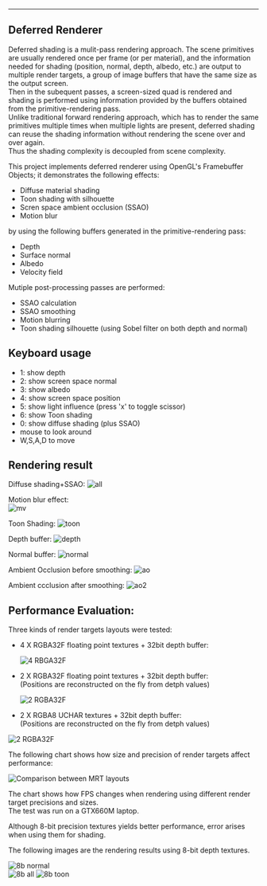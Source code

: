 -------------------------------------------------------------------------------
Deferred Renderer
-------------------------------------------------------------------------------
 
Deferred shading is a mulit-pass rendering approach. The scene primitives are usually rendered once per frame (or per material), and the information needed for shading (position, normal, depth, albedo, etc.) are output to multiple render targets, a 
group of image buffers that have the same size as the output screen.  
Then in the subequent passes, a screen-sized quad is rendered and shading is performed using information provided by the buffers obtained from the primitive-rendering pass.  
Unlike traditional forward rendering approach, which has to render the same primitives multiple times when multiple lights are present, 
deferred shading can reuse the shading information without rendering the scene over and over again.  
Thus the shading complexity is decoupled from scene complexity. 

This project implements deferred renderer using OpenGL's Framebuffer Objects; it demonstrates the following effects:  
* Diffuse material shading
* Toon shading with silhouette
* Scren space ambient occlusion (SSAO)
* Motion blur  
  
by using the following buffers generated in the primitive-rendering pass:  
* Depth
* Surface normal
* Albedo 
* Velocity field  

Mutiple post-processing passes are performed:  
* SSAO calculation
* SSAO smoothing
* Motion blurring
* Toon shading silhouette (using Sobel filter on both depth and normal)

Keyboard usage
--------------------------------------------------------------------------------
* 1: show depth
* 2: show screen space normal
* 3: show albedo
* 4: show screen space position
* 5: show light influence (press 'x' to toggle scissor)
* 6: show Toon shading
* 0: show diffuse shading (plus SSAO)
* mouse to look around
* W,S,A,D to move


Rendering result
---------------------------------------------------------------------------------
Diffuse shading+SSAO:
![all](32b_shading_ao_mb.jpg)  
  
  
Motion blur effect:  
![mv](32b_mv_effect.jpg)  

Toon Shading:
![toon](32b_toon.jpg)
  
Depth buffer: 
![depth](32b_depth.jpg)  

Normal buffer: 
![normal](32b_normal.jpg)  

Ambient Occlusion before smoothing:
![ao](32b_ao_unsmooth.jpg)  

Ambient ccclusion after smoothing:
![ao2](32b_ao_smooth.jpg)  
  
    
Performance Evaluation:
----------------------------------------------------------------------------------
Three kinds of render targets layouts were tested:  

  
* 4 X RGBA32F floating point textures + 32bit depth buffer:  

  ![4 RBGA32F](buffer1.jpg)
  
* 2 X RGBA32F floating point textures + 32bit depth buffer:  
  (Positions are reconstructed on the fly from detph values)  
  
  ![2 RGBA32F](buffer2.jpg)
  
* 2 X RGBA8 UCHAR textures + 32bit depth buffer:  
  (Positions are reconstructed on the fly from detph values)  
  
 ![2 RGBA32F](buffer2.jpg)
 

 
The following chart shows how size and precision of render targets affect performance:  

![Comparison between MRT layouts](chart.jpg)  

The chart shows how FPS changes when rendering using different render target precisions and sizes.  
The test was run on a GTX660M laptop.  

Although 8-bit precision textures yields better performance, error arises when using them for shading.  
 
The following images are the rendering results using 8-bit depth textures.   

![8b normal](8b_normal.jpg)  
![8b all](8b_shading_ao_mb.jpg)
![8b toon](8b_toon.jpg)




